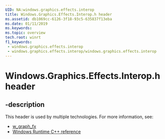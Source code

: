 ```yaml
---
UID: NA:windows.graphics.effects.interop
title: Windows.Graphics.Effects.Interop.h header
ms.assetid: db1069cc-6126-3f18-93c5-635837f13eba
ms.date: 01/11/2019
ms.keywords: 
ms.topic: overview
tech.root: winrt
f1_keywords:
 - windows.graphics.effects.interop
 - windows.graphics.effects.interop/windows.graphics.effects.interop
---
```


# Windows.Graphics.Effects.Interop.h header


## -description

This header is used by multiple technologies. For more information, see:

- [w_graph_fx](../_w_graph_fx/index.md)
- [Windows Runtime C++ reference](../_winrt/index.md)

